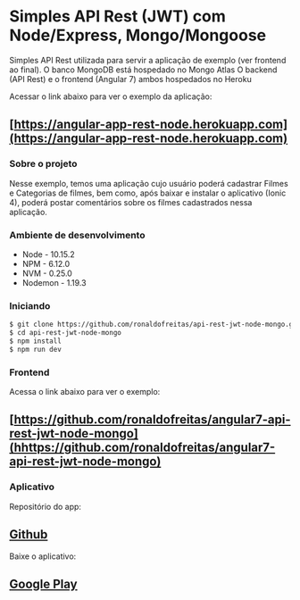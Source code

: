 # Simples API Rest (JWT) com Node/Express, Mongo/Mongoose

Simples API Rest utilizada para servir a aplicação de exemplo (ver frontend ao final).
O banco MongoDB está hospedado no Mongo Atlas
O backend (API Rest) e o frontend (Angular 7) ambos hospedados no Heroku


Acessar o link abaixo para ver o exemplo da aplicação:

## [https://angular-app-rest-node.herokuapp.com](https://angular-app-rest-node.herokuapp.com)


### Sobre o projeto

Nesse exemplo, temos uma aplicação cujo usuário poderá cadastrar Filmes e Categorias de filmes, bem como, após baixar e instalar o aplicativo (Ionic 4), poderá postar comentários sobre os filmes cadastrados nessa aplicação.


### Ambiente de desenvolvimento

*   Node - 10.15.2
*   NPM - 6.12.0
*   NVM - 0.25.0
*   Nodemon - 1.19.3


### Iniciando


```bash
$ git clone https://github.com/ronaldofreitas/api-rest-jwt-node-mongo.git
$ cd api-rest-jwt-node-mongo
$ npm install
$ npm run dev
```

### Frontend

Acessa o link abaixo para ver o exemplo:

## [https://github.com/ronaldofreitas/angular7-api-rest-jwt-node-mongo](hhttps://github.com/ronaldofreitas/angular7-api-rest-jwt-node-mongo)



### Aplicativo

Repositório do app:
## [Github](https://github.com/ronaldofreitas/app-ionic-4)


Baixe o aplicativo:
## [Google Play](https://play.google.com/store/apps/details?id=filmes.app.br)


